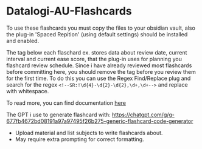 # Datalogi-AU-Flashcards

To use these flashcards you must copy the files to your obsidian vault, also the plug-in 'Spaced Repition' (using default settings) should be installed and enabled. 

The tag below each flaschard ex. <!--SR:!2025-02-01,3,259--> stores data about review date, current interval and current ease score, that the plug-in uses for planning you flashcard review schedule. Since i have already reviewed most flashcards before committing here, you should remove the tag before you review them for the first time. To do this you can use the Regex Find/Replace plug and search for the regex `<!--SR:!\d{4}-\d{2}-\d{2},\d+,\d+-->` and replace with whitespace.

To read more, you can find documentation [here](https://www.stephenmwangi.com/obsidian-spaced-repetition/)

The GPT i use to generate flashcard with: https://chatgpt.com/g/g-677fb4672bd08191a97a97495f26b275-generic-flashcard-code-generator 
- Upload material and list subjects to write flashcards about.
- May require extra prompting for correct formatting.
